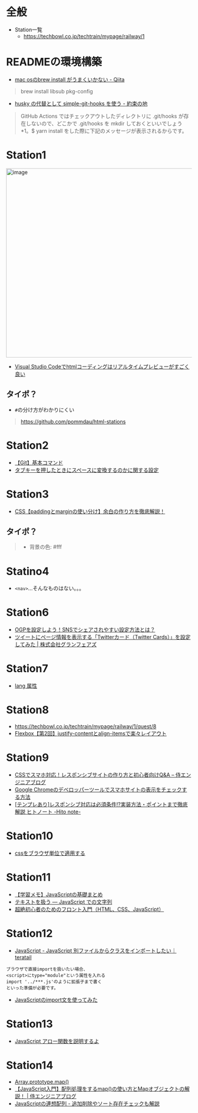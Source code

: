 # 全般
- Station一覧
    - https://techbowl.co.jp/techtrain/mypage/railway/1

# READMEの環境構築

- [mac osのbrew install がうまくいかない \- Qiita](https://qiita.com/aves/items/1195e64fa30402b7e1f6)

>brew install libsub pkg-config

- [husky の代替として simple\-git\-hooks を使う \- 約束の地](https://obel.hatenablog.jp/entry/20210601/1622482200)

>GitHub Actions ではチェックアウトしたディレクトリに .git/hooks が存在しないので、どこかで .git/hooks を mkdir しておくといいでしょう*1。$ yarn install をした際に下記のメッセージが表示されるからです。

# Station1

<img width="512" alt="image" src="https://imgur.com/yWz8GdU.png">

- [Visual Studio Codeでhtmlコーディングはリアルタイムプレビューがすごく良い](https://rui-log.com/vscode-html-cording/#toc1)

## タイポ？
- `#`の分け方がわかりにくい

>https://github.com/pommdau/html-stations

# Station2
- [【Git】基本コマンド](https://qiita.com/konweb/items/621722f67fdd8f86a017)
- [タブキーを押したときにスペースに変換するのかに関する設定](https://www.javadrive.jp/vscode/setting/index9.html#section4)


# Station3
- [CSS【paddingとmarginの使い分け】余白の作り方を徹底解説！](https://web-camp.io/magazine/archives/27339)

## タイポ？

>* 背景の色: #fff

# Statino4
- `<nav>`...そんなものはない。。。

# Station6
- [OGPを設定しよう！SNSでシェアされやすい設定方法とは？](https://digitalidentity.co.jp/blog/seo/ogp-share-setting.html)
- [ツイートにページ情報を表示する「Twitterカード（Twitter Cards）」を設定してみた \| 株式会社グランフェアズ](https://www.granfairs.com/blog/staff/setting-twitter-cards)

# Station7
- [lang 属性](https://reference.hyper-text.org/html5/attribute/lang/)

# Station8
- https://techbowl.co.jp/techtrain/mypage/railway/1/quest/8
- [Flexbox【第2回】justify\-contentとalign\-itemsで楽々レイアウト](https://goodsan.jp/wp/justifycontent/)

# Station9
- [CSSでスマホ対応！レスポンシブサイトの作り方と初心者向けQ&A – 侍エンジニアブログ](https://www.sejuku.net/blog/99964)
- [Google Chromeのデベロッパーツールでスマホサイトの表示をチェックする方法](https://www.asobou.co.jp/blog/web/gcd-check)
- [\[テンプレあり\]レスポンシブ対応は必須条件\!?実装方法・ポイントまで徹底解説 ヒトノート \-Hito note\-](https://hitonote.jp/column/sitekaizenn-seisaku/5858/)

# Station10
- [cssをブラウザ単位で適用する](https://dot-blog.jp/news/css-browser-unit-apply/)

# Station11
- [【学習メモ】JavaScriptの基礎まとめ](https://qiita.com/sho91/items/f32ea4df015976557a07#7%E9%96%A2%E6%95%B0)
- [テキストを扱う — JavaScript での文字列](https://developer.mozilla.org/ja/docs/Learn/JavaScript/First_steps/Strings)
- [超絶初心者のためのフロント入門（HTML、CSS、JavaScript）](https://qiita.com/shuntaro_tamura/items/c9b2fec0f3a9f7d1e987#4-1-javascript%E3%81%AE%E6%9B%B8%E3%81%8D%E6%96%B9%E3%81%AF2%E9%80%9A%E3%82%8A)

# Station12
- [JavaScript \- JavaScript 別ファイルからクラスをインポートしたい｜teratail](https://teratail.com/questions/216443)

```
ブラウザで直接importを扱いたい場合、
<script>にtype="module"という属性を入れる
import '../***.js'のように拡張子まで書く
といった準備が必要です。
```

- [JavaScriptのimport文を使ってみた](https://qiita.com/TakamiChie/items/4d92c7e80a9d4cce0178)

# Station13
- [JavaScript アロー関数を説明するよ](https://qiita.com/may88seiji/items/4a49c7c78b55d75d693b)

# Station14
- [Array\.prototype\.map\(\)](https://developer.mozilla.org/ja/docs/Web/JavaScript/Reference/Global_Objects/Array/map)
- [【JavaScript入門】配列処理をするmap\(\)の使い方とMapオブジェクトの解説！ \| 侍エンジニアブログ](https://www.sejuku.net/blog/21812)
- [JavaScriptの連想配列 \- 追加削除やソート存在チェックも解説](https://www.pasonatech.co.jp/workstyle/column/detail.html?p=2639)